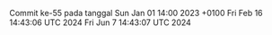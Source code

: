 Commit ke-55 pada tanggal Sun Jan 01 14:00 2023 +0100
Fri Feb 16 14:43:06 UTC 2024
Fri Jun  7 14:43:07 UTC 2024
